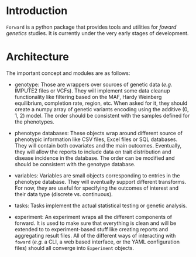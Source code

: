 # Introduction

`Forward` is a python package that provides tools and utilities for _foward
genetics_ studies. It is currently under the very early stages of development.

# Architecture

The important concept and modules are as follows:

- genotype: Those are wrappers over sources of genetic data (_e.g._ IMPUTE2
            files or VCFs). They will implement some data cleanup functionality
            like filtering based on the MAF, Hardy Weinberg equilibrium,
            completion rate, region, etc.
            When asked for it, they should create a numpy array of genetic
            variants encoding using the additive (0, 1, 2) model. The order
            should be consistent with the samples defined for the phenotypes.

- phenotype databases: These objects wrap around different source of phenotypic
                       information like CSV files, Excel files or SQL
                       databases. They will contain both covariates and the
                       main outcomes. Eventually, they will allow the reports
                       to include data on trait distribution and disease
                       incidence in the database. The order can be modified
                       and should be consistent with the genotype database.

- variables: Variables are small objects corresponding to entries in the
             phenotype database. They will eventually support different
             transforms. For now, they are useful for specifying the outcomes
             of interest and their data type (discrete vs. continuous).

- tasks: Tasks implement the actual statistical testing or genetic analysis.

- experiment: An experiment wraps all the different components of forward. It
              is used to make sure that everything is clean and will be
              extended to to experiment-based stuff like creating reports and
              aggregating result files. All of the different ways of
              interacting with `foward` (_e.g._ a CLI, a web based interface,
              or the YAML configuration files) should all converge into
              `Experiment` objects.

